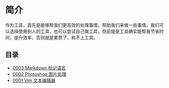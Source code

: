 # 简介

作为工具，首先是能够帮我们更高效的处理事情，帮助我们来做一些事情，我们可以选择使用别人的工具，也可以尝试自己做工具，但前提是工具确实能帮我节省时间，提升效率，否则就是累赘了，称不上工具。

## 目录

* [0003 Markdown 标记语言](source/0003Markdown.md)
* [0002 Photoshop 图片处理](source/0002Photoshop.md)
* [0001 Vim 文本编辑器](source/0001Vim.md)
